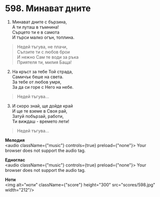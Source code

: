 # 598. Минават  дните

1. Минават дните с бързина,  
А ти луташ в тъмнина!  
Сърцето ти е в самота  
И търси малко огън, топлина.  

> Недей тъгува, не плачи,  
> Сълзите ти с любов брои  
> И нежно Сам те води за ръка  
> Приятеля ти, милия Баща!  

2. На кръст за тебе Той страда,  
Самичък беше на света.  
За тебе от любов умря,  
За да си горе с Него на небе.  

> Недей тъгува...  

3. И скоро знай, ще дойде край  
И ще те вземе в Своя рай,  
Затуй побързай, работи,  
Ти виждаш - времето лети!  

> Недей тъгува...

**Мелодия**  
<audio className={"music"} controls={true} preload={"none"}>
    <source src="mp3/598.mp3" type="audio/mpeg"/>
    Your browser does not support the audio tag.
</audio>

**Едноглас**  
<audio className={"music"} controls={true} preload={"none"}>
    <source src="transp/598.mp3" type="audio/mpeg"/>
    Your browser does not support the audio tag.
</audio>

**Ноти**  
<img alt="ноти" className={"score"} height="300" src="scores/598.jpg" width="212"/>
